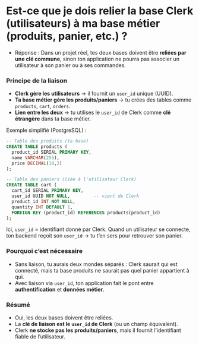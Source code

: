 # Est-ce que je dois relier la base Clerk (utilisateurs) à ma base métier (produits, panier, etc.) ?

- Réponse :
Dans un projet réel, tes deux bases doivent être **reliées par une clé commune**, sinon ton application ne pourra pas associer un utilisateur à son panier ou à ses commandes.


### Principe de la liaison

* **Clerk gère les utilisateurs** → il fournit un `user_id` unique (UUID).
* **Ta base métier gère les produits/paniers** → tu crées des tables comme `products`, `cart`, `orders`.
* **Lien entre les deux** → tu utilises le `user_id` de Clerk comme **clé étrangère** dans ta base métier.

Exemple simplifié (PostgreSQL) :

```sql
-- Table des produits (ta base)
CREATE TABLE products (
  product_id SERIAL PRIMARY KEY,
  name VARCHAR(255),
  price DECIMAL(10,2)
);

-- Table des paniers (liée à l'utilisateur Clerk)
CREATE TABLE cart (
  cart_id SERIAL PRIMARY KEY,
  user_id UUID NOT NULL,         -- vient de Clerk
  product_id INT NOT NULL,
  quantity INT DEFAULT 1,
  FOREIGN KEY (product_id) REFERENCES products(product_id)
);
```

Ici, `user_id` = identifiant donné par Clerk.
Quand un utilisateur se connecte, ton backend reçoit son `user_id` → tu t’en sers pour retrouver son panier.


### Pourquoi c’est nécessaire

* Sans liaison, tu aurais deux mondes séparés : Clerk saurait qui est connecté, mais ta base produits ne saurait pas quel panier appartient à qui.
* Avec liaison via `user_id`, ton application fait le pont entre **authentification** et **données métier**.



### Résumé

* Oui, les deux bases doivent être reliées.
* La **clé de liaison est le `user_id` de Clerk** (ou un champ équivalent).
* Clerk **ne stocke pas les produits/paniers**, mais il fournit l’identifiant fiable de l’utilisateur.
